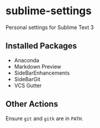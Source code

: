 # sublime-settings

Personal settings for Sublime Text 3

## Installed Packages
- Anaconda
- Markdown Preview
- SideBarEnhancements
- SideBarGit
- VCS Gutter

## Other Actions

Ensure `git` and `gitk` are in `PATH`.
